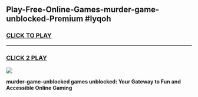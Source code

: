 
## Play-Free-Online-Games-murder-game-unblocked-Premium #lyqoh
<h3>
<a href="https://premium.freeplayer.one?title=murder-game-unblocked&ref=8M">CLICK TO PLAY</a></h3>
<hr>

<h3>
<a href="https://premium.freeplayer.one?title=murder-game-unblocked&ref=8M">CLICK 2 PLAY</a>
  
</h3>

<a href="https://premium.freeplayer.one?title=murder-game-unblocked&ref=8M"><img src="https://clearcache.store/games.png"></a>


**murder-game-unblocked games unblocked: Your Gateway to Fun and Accessible Online Gaming**

